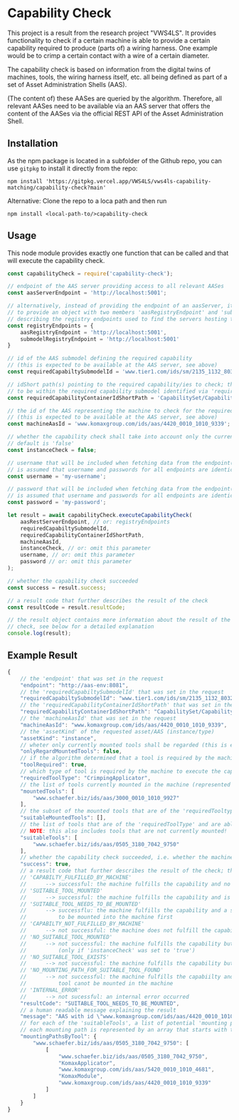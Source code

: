 # Capability Check

This project is a result from the research project "VWS4LS". It provides functionality
to check if a certain machine is able to provide a certain capability required
to produce (parts of) a wiring harness. One example would be to crimp a certain
contact with a wire of a certain diameter.

The capability check is based on information from the digital twins of machines,
tools, the wiring harness itself, etc. all being defined as part of a set of
Asset Administration Shells (AAS).

(The content of) these AASes are queried by the algorithm. Therefore, all relevant AASes need to
be available via an AAS server that offers the content of the AASes via the
official REST API of the Asset Administration Shell.

## Installation

As the npm package is located in a subfolder of the Github repo, you can use `gitpkg` to install it directly from the repo:

`npm install 'https://gitpkg.vercel.app/VWS4LS/vws4ls-capability-matching/capability-check?main'`

Alternative: Clone the repo to a loca path and then run 

`npm install <local-path-to/>capability-check`

## Usage

This node module provides exactly one function that can be called and that will execute the capability check.

```javascript
const capabilityCheck = require('capability-check');

// endpoint of the AAS server providing access to all relevant AASes
const aasServerEndpoint = 'http://localhost:5001'; 

// alternatively, instead of providing the endpoint of an aasServer, it is also possible
// to provide an object with two members 'aasRegistryEndpoint' and 'submodelRegistryEndpoint' 
// describing the registry endpoints used to find the servers hosting the relevant AASes and submodels;
const registryEndpoints = {
    aasRegistryEndpoint = 'http://localhost:5001',
    submodelRegistryEndpoint = 'http://localhost:5001'
}

// id of the AAS submodel defining the required capability
// (this is expected to be available at the AAS server, see above)
const requiredCapabiltySubmodelId = 'www.tier1.com/ids/sm/2135_1132_8032_2655';

// idShort path(s) pointing to the required capability/ies to check; this is expected
// to be within the required capability submodel identified via 'requiredCapabiltySubmodelId'
const requiredCapabilityContainerIdShortPath = 'CapabilitySet/CapabilityContainer01'; // or: ['CapabilitySet/CapabilityContainer01', 'CapabilitySet/CapabilityContainer02']

// the id of the AAS representing the machine to check for the required capability
// (this is expected to be available at the AAS server, see above)
const machineAasId = 'www.komaxgroup.com/ids/aas/4420_0010_1010_9339';

// whether the capability check shall take into account only the currently mounted tools (true) or all tools that can theoretically be mounted (false); 
// default is 'false'
const instanceCheck = false;

// username that will be included when fetching data from the endpoint(s); username/password will be included directly in the fetch urls; it 
// is assumed that username and passwords for all endpoints are identical
const username = 'my-username';

// password that will be included when fetching data from the endpoint(s); username/password will be included directly in the fetch urls; it 
// is assumed that username and passwords for all endpoints are identical
const password = 'my-password';

let result = await capabilityCheck.executeCapabilityCheck(
    aasRestServerEndpoint, // or: registryEndpoints
    requiredCapabiltySubmodelId, 
    requiredCapabilityContainerIdShortPath, 
    machineAasId,
    instanceCheck, // or: omit this parameter
    username, // or: omit this parameter
    password // or: omit this parameter
);

// whether the capability check succeeded
const success = result.success;

// a result code that further describes the result of the check
const resultCode = result.resultCode;

// the result object contains more information about the result of the capability
// check, see below for a detailed explanation
console.log(result);
```

## Example Result

```javascript
{
    // the 'endpoint' that was set in the request
    "endpoint": "http://aas-env:8081", 
    // the 'requiredCapabiltySubmodelId' that was set in the request
    "requiredCapabiltySubmodelId": "www.tier1.com/ids/sm/2135_1132_8032_2655",
    // the 'requiredCapabilityContainerIdShortPath' that was set in the request
    "requiredCapabilityContainerIdShortPath": "CapabilitySet/CapabilityContainer01",
    // the 'machineAasId' that was set in the request
    "machineAasId": "www.komaxgroup.com/ids/aas/4420_0010_1010_9339",
    // the 'assetKind' of the requested asset/AAS (instance/type)
    "assetKind": "instance",
    // wheter only currently mounted tools shall be regarded (this is equivalent to the 'instanceCheck' parameter in the request)
    "onlyRegardMountedTools": false,
    // if the algorithm determined that a tool is required by the machine to execute the capability
    "toolRequired": true,
    // which type of tool is required by the machine to execute the capability (only if 'toolRequired' is true)
    "requiredToolType": "CrimpingApplicator",
    // the list of tools currently mounted in the machine (represented by their AAS id)
    "mountedTools": [
        "www.schaefer.biz/ids/aas/3000_0010_1010_9927"
    ],
    // the subset of the mounted tools that are of the 'requiredTooltype'
    "suitableMountedTools": [],
    // the list of tools that are of the 'requiredToolType' and are able to fulfil the capability (represented by their AAS id);
    // NOTE: this also includes tools that are not currently mounted!
    "suitableTools": [
        "www.schaefer.biz/ids/aas/0505_3180_7042_9750"
    ],
    // whether the capability check succeeded, i.e. whether the machine is (theoretically) capable of executing the required capability, potentially with the help of a tool to be mounted
    "success": true,
    // a result code that further describes the result of the check; this is one of:
    // 'CAPABILTY_FULFILLED_BY_MACHINE'
    //      --> successful: the machine fulfills the capability and no tool is required
    // 'SUITABLE_TOOL_MOUNTED'
    //      --> successful: the machine fulfills the capability and is already equipped with a suitable tol
    // 'SUITABLE_TOOL_NEEDS_TO_BE_MOUNTED'
    //      --> successflu: the machine fulfills the capability and a suitable tool exists but the tool needs
    //          to be mounted into the machine first
    // 'CAPABILTY_NOT_FULFILLED_BY_MACHINE'
    //      --> not successful: the machine does not fulfill the capability
    // 'NO_SUITABLE_TOOL_MOUNTED' 
    //      --> not successful: the machine fulfills the capability but no suitable tool was mounted 
    //          (only if 'instanceCheck' was set to 'true')
    // 'NO_SUITABLE_TOOL_EXISTS'
    //      --> not successful: the machine fulfills the capability but no suitable tool was found (in the registry)
    // 'NO_MOUNTING_PATH_FOR_SUITABLE_TOOL_FOUND'
    //      --> not successful: the machine fulfills the capabiilty and at least one suitable tool was found but the 
    //          tool canot be mounted in the machine
    // 'INTERNAL_ERROR'
    //      --> not sucessful: an internal error occurred
    "resultCode": "SUITABLE_TOOL_NEEDS_TO_BE_MOUNTED",
    // a human readable message explaining the result
    "message": "AAS with id \"www.komaxgroup.com/ids/aas/4420_0010_1010_9339\" offers the required capability \"Crimp\" and fulfills all constraints\"! However, a suitable tool needs to be mounted.",
    // for each of the 'suitableTools', a list of potential 'mounting paths';
    // each mounting path is represented by an array that starts with the AAS id of the tool and ends with the AAS id of the machine; these are connected by a list of 'slots' (represented by their name) and further resources that are required to mount the tool into the machine (represented by the AAS id)
    "mountingPathsByTool": {
        "www.schaefer.biz/ids/aas/0505_3180_7042_9750": [
            [
                "www.schaefer.biz/ids/aas/0505_3180_7042_9750",
                "KomaxApplicator",
                "www.komaxgroup.com/ids/aas/5420_0010_1010_4681",
                "KomaxModule",
                "www.komaxgroup.com/ids/aas/4420_0010_1010_9339"
            ]
        ]
    }
}
```
